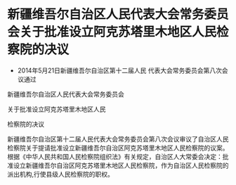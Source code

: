# 新疆维吾尔自治区人民代表大会常务委员会关于批准设立阿克苏塔里木地区人民检察院的决议

- 2014年5月21日新疆维吾尔自治区第十二届人民
  代表大会常务委员会第八次会议通过

<!-- INFO END -->

新疆维吾尔自治区人民代表大会常务委员会

关于批准设立阿克苏塔里木地区人民

检察院的决议

新疆维吾尔自治区第十二届人民代表大会常务委员会第八次会议审议了自治区人民检察院关于提请批准设立新疆维吾尔自治区阿克苏塔里木地区人民检察院的议案。根据《中华人民共和国人民检察院组织法》有关规定，自治区人大常委会决定：批准设立新疆维吾尔自治区阿克苏塔里木地区人民检察院，作为自治区人民检察院的派出机构,行使县级人民检察院的职权。
